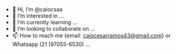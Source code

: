 - 👋 Hi, I’m @caiocsaa
- 👀 I’m interested in ...
- 🌱 I’m currently learning ...
- 💞️ I’m looking to collaborate on ...
- 📫 How to reach me {email: caiocesarramos43@gmail.com} or Whatsapp (21 (97055-6530) ...

<!---
caiocsaa/caiocsaa is a ✨ special ✨ repository because its `README.md` (this file) appears on your GitHub profile.
You can click the Preview link to take a look at your changes.
--->
